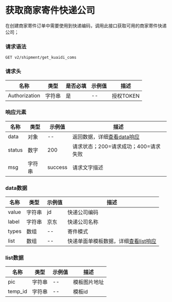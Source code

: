 # 获取商家寄件快递公司

在创建商家寄件订单中需要使用到快递编码，调用此接口获取可用的商家寄件快递公司；

### 请求语法

```
GET v2/shipment/get_kuaidi_coms
```

### 请求头

| 名称 | 类型|是否必填 |示例值| 描述|
|---|---|---|---|---|
| Authorization | 字符串|是|--| 授权TOKEN |

### 响应元素

| 名称 | 类型 |示例值| 描述|
|---|---|---|---| 
| data | 对象|--| 返回数据，详细[查看data响应](#data) |
| status | 数字|200| 请求状态；200=请求成功；400=请求失败 |
| msg | 字符串|success| 请求文字描述 |

### <a id='data'>data数据</a>

| 名称 | 类型 |示例值| 描述|
|---|---|---|---| 
| value | 字符串|jd| 快递公司编码 |
| label | 字符串|京东| 快递公司名称 |
| types | 数组|--| 寄件模式 |
| list | 数组|--| 快递单面单模板数据，详细[查看list响应](#list)|

### <a id='list'>list数据</a>

| 名称 | 类型 |示例值| 描述|
|---|---|---|---| 
| pic | 字符串|--| 模板图片地址 |
| temp_id | 字符串|--| 模板id |
